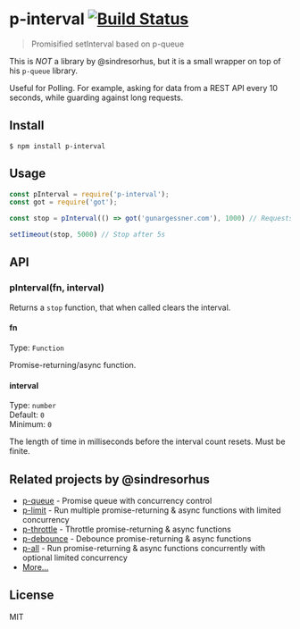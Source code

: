 # p-interval [![Build Status](https://travis-ci.org/sindresorhus/p-queue.svg?branch=master)](https://travis-ci.org/sindresorhus/p-queue)

> Promisified setInterval based on p-queue

This is *NOT* a library by @sindresorhus, but it is a small wrapper on top of his `p-queue` library.

Useful for Polling. For example, asking for data from a REST API every 10 seconds, while guarding against long requests.


## Install

```
$ npm install p-interval
```


## Usage

```js
const pInterval = require('p-interval');
const got = require('got');

const stop = pInterval(() => got('gunargessner.com'), 1000) // Requests gunargessner.com every 1s

setIimeout(stop, 5000) // Stop after 5s

```


## API

### pInterval(fn, interval)

Returns a `stop` function, that when called clears the interval.

#### fn

Type: `Function`

Promise-returning/async function.

#### interval

Type: `number`<br>
Default: `0`<br>
Minimum: `0`

The length of time in milliseconds before the interval count resets. Must be finite.


## Related projects by @sindresorhus

- [p-queue](https://github.com/sindresorhus/p-queue) - Promise queue with concurrency control
- [p-limit](https://github.com/sindresorhus/p-limit) - Run multiple promise-returning & async functions with limited concurrency
- [p-throttle](https://github.com/sindresorhus/p-throttle) - Throttle promise-returning & async functions
- [p-debounce](https://github.com/sindresorhus/p-debounce) - Debounce promise-returning & async functions
- [p-all](https://github.com/sindresorhus/p-all) - Run promise-returning & async functions concurrently with optional limited concurrency
- [More…](https://github.com/sindresorhus/promise-fun)


## License

MIT
